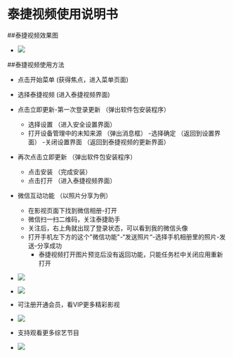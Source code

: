 # 泰捷视频使用说明书

##泰捷视频效果图
  - ![](https://github.com/openthos/app-testing-results/blob/master/IMGview/taijie.png)
  
##泰捷视频使用方法
  - 点击开始菜单    (获得焦点，进入菜单页面)
  - 选择泰捷视频   (进入泰捷视频界面)
  - 点击立即更新-第一次登录更新  （弹出软件包安装程序）
     - 选择设置  （进入安全设置界面）
     - 打开设备管理中的未知来源  （弹出消息框）
       -选择确定 （返回到设置界面）
       -关闭设置界面  （返回到泰捷视频的更新界面）
  - 再次点击立即更新  （弹出软件包安装程序）
       - 点击安装  （完成安装）
       - 点击打开  （进入泰捷视频界面）
  - 微信互动功能 （以照片分享为例）
     - 在影视页面下找到微信相册-打开
     - 微信扫一扫二维码，关注泰捷助手
     - 关注后，右上角就出现了登录状态，可以看到我的微信头像
     - 打开手机左下方的这个"微信功能"-“发送照片“-选择手机相册里的照片-发送-分享成功
       - 泰捷视频打开图片预览后没有返回功能，只能任务栏中关闭应用重新打开
  - ![](https://github.com/openthos/community-analysis/blob/master/pic/tmp_17440-Screenshot_2017-01-12-15-47-33-224998490.png)
  - ![](https://github.com/openthos/community-analysis/blob/master/pic/tmp_17440-Screenshot_2017-01-12-15-47-51-1238779364.png)
  - 可注册开通会员，看VIP更多精彩影视
  - ![](https://github.com/openthos/community-analysis/blob/master/pic/tmp_17440-Screenshot_2017-01-12-16-52-22-106783731.png)
     
  - 支持观看更多综艺节目
  - ![](https://github.com/openthos/community-analysis/blob/master/pic/tmp_17440-Screenshot_2017-01-12-16-51-20-238253544.png)
